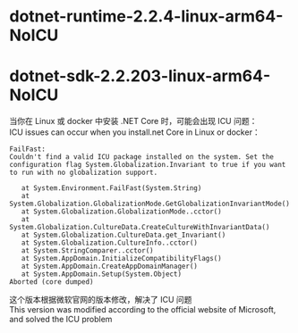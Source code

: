 # dotnet-runtime-2.2.4-linux-arm64-NoICU

# dotnet-sdk-2.2.203-linux-arm64-NoICU  
当你在 Linux 或 docker 中安装 .NET Core 时，可能会出现 ICU 问题：  
ICU issues can occur when you install.net Core in Linux or docker：  

```Shell
FailFast:
Couldn't find a valid ICU package installed on the system. Set the configuration flag System.Globalization.Invariant to true if you want to run with no globalization support.

   at System.Environment.FailFast(System.String)
   at System.Globalization.GlobalizationMode.GetGlobalizationInvariantMode()
   at System.Globalization.GlobalizationMode..cctor()
   at System.Globalization.CultureData.CreateCultureWithInvariantData()
   at System.Globalization.CultureData.get_Invariant()
   at System.Globalization.CultureInfo..cctor()
   at System.StringComparer..cctor()
   at System.AppDomain.InitializeCompatibilityFlags()
   at System.AppDomain.CreateAppDomainManager()
   at System.AppDomain.Setup(System.Object)
Aborted (core dumped)
```
这个版本根据微软官网的版本修改，解决了 ICU 问题  
This version was modified according to the official website of Microsoft, and solved the ICU problem
